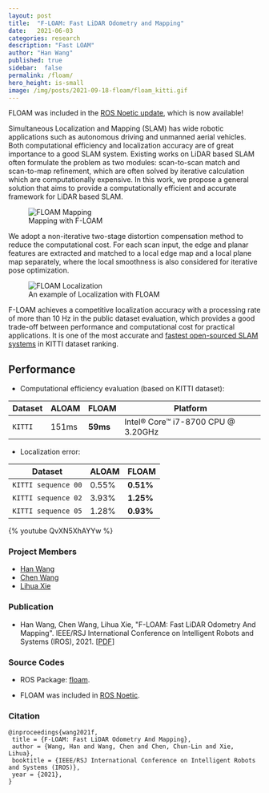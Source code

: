 ```yaml
---
layout: post
title:  "F-LOAM: Fast LiDAR Odometry and Mapping"
date:   2021-06-03
categories: research
description: "Fast LOAM"
author: "Han Wang"
published: true
sidebar:  false
permalink: /floam/
hero_height: is-small
image: /img/posts/2021-09-18-floam/floam_kitti.gif
---
```


FLOAM was included in the [ROS Noetic update](https://discourse.ros.org/t/new-packages-for-noetic-2021-09-08/22213), which is now available!


Simultaneous Localization and Mapping (SLAM) has wide robotic applications such as autonomous driving
and unmanned aerial vehicles. Both computational efficiency and localization accuracy are of great importance to a good SLAM system.
Existing works on LiDAR based SLAM often formulate the problem as two modules: scan-to-scan match and scan-to-map refinement, which are often solved by iterative calculation which are computationally expensive.
In this work, we propose a general solution that aims to provide a computationally efficient and accurate framework for LiDAR based SLAM.

<figure>
 <img src="/img/posts/2021-09-18-floam/floam_mapping.gif" alt="FLOAM Mapping" />
 <figcaption>
    Mapping with F-LOAM
 </figcaption>
</figure>

We adopt a non-iterative two-stage distortion compensation method to reduce the computational cost.
For each scan input, the edge and planar features are extracted and matched to a local edge map and a local plane map separately, where the local smoothness is also considered for iterative pose optimization.

<!-- Thorough experiments are performed to evaluate its performance in challenging scenarios, including localization for a warehouse Automated Guided Vehicle (AGV) and a public dataset on autonomous driving.  -->

<figure>
 <img src="/img/posts/2021-09-18-floam/kitti_example.gif" alt="FLOAM Localization" />
 <figcaption>
    An example of Localization with FLOAM
 </figcaption>
</figure>

F-LOAM achieves a competitive localization accuracy with a processing rate of more than 10 Hz in the public dataset evaluation, which provides a good trade-off between performance and computational cost for practical applications.
It is one of the most accurate and [fastest open-sourced SLAM systems](https://github.com/wh200720041/floam) in KITTI dataset ranking.


## Performance

* Computational efficiency evaluation (based on KITTI dataset):

| Dataset          | ALOAM   | FLOAM    |         Platform                  |
|------------------|---------|----------|-----------------------------------|
| `KITTI`          | 151ms   | **59ms** |Intel® Core™ i7-8700 CPU @ 3.20GHz |

* Localization error:

| Dataset                                      | ALOAM                      | FLOAM                  |
|----------------------------------------------|----------------------------|------------------------|
| `KITTI sequence 00`                          | 0.55%                      | **0.51%**              |
| `KITTI sequence 02`                          | 3.93%                      | **1.25%**              |
| `KITTI sequence 05`                          | 1.28%                      | **0.93%**              |

{% youtube QvXN5XhAYYw %}


### Project Members

* [Han Wang](https://wanghan.pro)
* [Chen Wang](https://chenwang.site)
* [Lihua Xie](https://scholar.google.com.sg/citations?user=Fmrv3J8AAAAJ&hl=en)

### Publication

* Han Wang, Chen Wang, Lihua Xie, "F-LOAM: Fast LiDAR Odometry And Mapping". IEEE/RSJ International Conference on Intelligent Robots and Systems (IROS), 2021. [[PDF](https://arxiv.org/abs/2107.00822)]


### Source Codes

   * ROS Package: [floam](https://github.com/wh200720041/floam).

   * FLOAM was included in [ROS Noetic](https://discourse.ros.org/t/new-packages-for-noetic-2021-09-08/22213).

### Citation

    @inproceedings{wang2021f,
     title = {F-LOAM: Fast LiDAR Odometry And Mapping},
     author = {Wang, Han and Wang, Chen and Chen, Chun-Lin and Xie, Lihua},
     booktitle = {IEEE/RSJ International Conference on Intelligent Robots and Systems (IROS)},
     year = {2021},
    }
